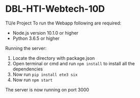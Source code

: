 # DBL-HTI-Webtech-10D
TU/e Project
To run the Webapp following are required:
- Node.js version 10.1.0 or higher
- Python 3.6.5 or higher

Running the server:
1. Locate the directory with package.json
2. Open terminal or cmd and run `npm install` to install all the dependencies
3. Now run `pip install ete3 six`
4. Now run `npm start`

The server is now running on port 3000
